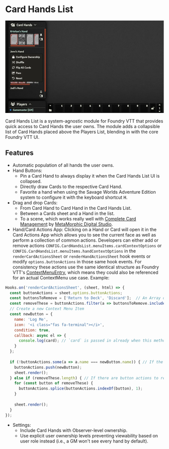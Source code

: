 # Card Hands List

![Screenshot of Card Hands List showing the UI and context menu](https://raw.githubusercontent.com/kristianserrano/card-hands-list/main/assets/images/card-hands-ui.webp)

Card Hands List is a system-agnostic module for Foundry VTT that provides quick access to Card Hands the user owns. The module adds a collapsible list of Card Hands placed above the Players List, blending in with the core Foundry VTT UI.

## Features

- Automatic population of all hands the user owns.
- Hand Buttons:
  - Pin a Card Hand to always display it when the Card Hands List UI is collapsed.
  - Directly draw Cards to the respective Card Hand.
  - Favorite a hand when using the Savage Worlds Adventure Edition system to configure it with the keyboard shortcut <kbd>H</kbd>.
- Drag and drop Cards:
  - From Card Hand to Card Hand in the Card Hands List.
  - Between a Cards sheet and a Hand in the list.
  - To a scene, which works really well with [Complete Card Management](https://foundryvtt.com/packages/complete-card-management) by [MetaMorphic Digital Studio](https://metamorphic-digital.com/).
- Hand/Card Actions App: Clicking on a Hand or Card will open it in the Card Actions App which allows you to see the current face as well as perform a collection of common actions. Developers can either add or remove actions `CONFIG.CardHandsList.menuItems.cardContextOptions` or `CONFIG.CardHandsList.menuItems.handContextOptions` in the `renderCardActionsSheet` or `renderHandActionsSheet` hook events or modify `options.buttonActions` in those same hook events. For consistency these actions use the same identical structure as Foundry VTT's [ContextMenuEntry](https://foundryvtt.com/api/interfaces/client.ContextMenuEntry.html), which means they could also be referenced for an actual ContextMenu use case. Example:

```js
Hooks.on('renderCardActionsSheet', (sheet, html) => {
  const buttonActions = sheet.options.buttonActions;
  const buttonsToRemove = ['Return to Deck', 'Discard'];  // An Array of menu item names.
  const removeThese = buttonActions.filter(a => buttonsToRemove.includes(a.name));
  // Create a new Context Menu Item
  const newButton = {
    name: 'Log Me',
    icon: '<i class="fas fa-terminal"></i>',
    condition: true,
    callback: async el => {
      console.log(card); // `card` is passed in already when this method is called.
    }
  };

  if (!buttonActions.some(a => a.name === newButton.name)) { // If the new button hasn't already been added during a previous render, add it.
    buttonActions.push(newButton);
    sheet.render();
  } else if (removeThese.length) { // If there are button actions to remove, remove them.
    for (const button of removeThese) {
      buttonActions.splice(buttonActions.indexOf(button), 1);
    }

    sheet.render();
  }
});
```

- Settings:
  - Include Card Hands with Observer-level ownership.
  - Use explicit user ownership levels preventing viewability based on user role instead (i.e., a GM won't see every hand by default).
